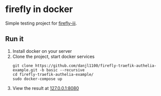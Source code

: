 # firefly in docker

Simple testing project for [firefly-iii](https://github.com/firefly-iii/firefly-iii).

## Run it

1. Install docker on your server
1. Clone the project, start docker services
    ```
    git clone https://github.com/danjl1100/firefly-traefik-authelia-example.git -b basic --recursive
    cd firefly-traefik-authelia-example/
    sudo docker-compose up
    ```
1. View the result at [127.0.0.1:8080](http://127.0.0.1:8080)
